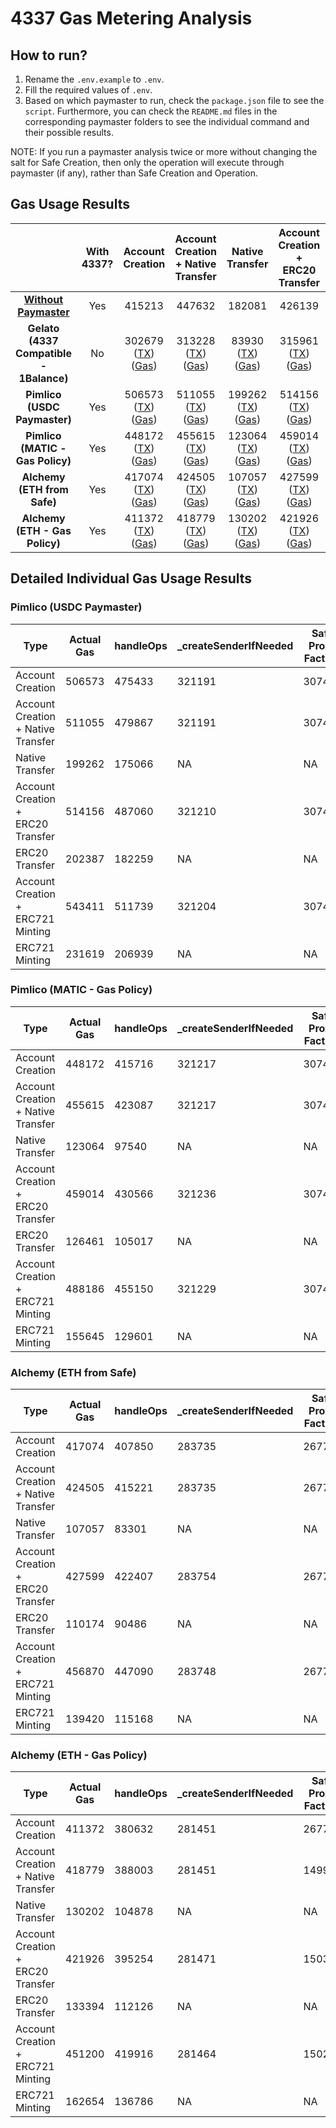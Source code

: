 # 4337 Gas Metering Analysis

## How to run?

1. Rename the `.env.example` to `.env`.
2. Fill the required values of `.env`.
3. Based on which paymaster to run, check the `package.json` file to see the `script`. Furthermore, you can check the `README.md` files in the corresponding paymaster folders to see the individual command and their possible results.

NOTE: If you run a paymaster analysis twice or more without changing the salt for Safe Creation, then only the operation will execute through paymaster (if any), rather than Safe Creation and Operation.

## Gas Usage Results

|                                                                  | **With 4337?** |                                                                                                                 **Account Creation**                                                                                                                  |                                                                                                        **Account Creation + Native Transfer**                                                                                                         |                                                                                                                 **Native Transfer**                                                                                                                  |                                                                                                         **Account Creation + ERC20 Transfer**                                                                                                         |                                                                                                                  **ERC20 Transfer**                                                                                                                  |                                                                                                         **Account Creation + ERC721 Minting**                                                                                                         |                                                                                                                  **ERC721 Minting**                                                                                                                   |
| :--------------------------------------------------------------: | :------------: | :---------------------------------------------------------------------------------------------------------------------------------------------------------------------------------------------------------------------------------------------------: | :---------------------------------------------------------------------------------------------------------------------------------------------------------------------------------------------------------------------------------------------------: | :--------------------------------------------------------------------------------------------------------------------------------------------------------------------------------------------------------------------------------------------------: | :---------------------------------------------------------------------------------------------------------------------------------------------------------------------------------------------------------------------------------------------------: | :--------------------------------------------------------------------------------------------------------------------------------------------------------------------------------------------------------------------------------------------------: | :---------------------------------------------------------------------------------------------------------------------------------------------------------------------------------------------------------------------------------------------------: | :---------------------------------------------------------------------------------------------------------------------------------------------------------------------------------------------------------------------------------------------------: |
| **[Without Paymaster](../../modules/4337/test/gas/Gas.spec.ts)** |      Yes       |                                                                                                                        415213                                                                                                                         |                                                                                                                        447632                                                                                                                         |                                                                                                                        182081                                                                                                                        |                                                                                                                        426139                                                                                                                         |                                                                                                                        160575                                                                                                                        |                                                                                                                        467926                                                                                                                         |                                                                                                                        202374                                                                                                                         |
|             **Gelato (4337 Compatible - 1Balance)**              |       No       | 302679 ([TX](https://sepolia.basescan.org/tx/0x1b2f743dff63dfc6e01e18623cb8d692d4a1cf206008358fac3eaf8fd5957c91)) ([Gas](https://dashboard.tenderly.co/tx/base-sepolia/0x1b2f743dff63dfc6e01e18623cb8d692d4a1cf206008358fac3eaf8fd5957c91/gas-usage)) | 313228 ([TX](https://sepolia.basescan.org/tx/0xddbd655b8a11cf043c535c2d6dbe14aa82925d444a0d4bb5378670993ad1862c)) ([Gas](https://dashboard.tenderly.co/tx/base-sepolia/0xddbd655b8a11cf043c535c2d6dbe14aa82925d444a0d4bb5378670993ad1862c/gas-usage)) | 83930 ([TX](https://sepolia.basescan.org/tx/0x162b8817fe9cbbccb905c4b51cc25cbf2625afa1e5341087a4e79b9bb6834fc6)) ([Gas](https://dashboard.tenderly.co/tx/base-sepolia/0x162b8817fe9cbbccb905c4b51cc25cbf2625afa1e5341087a4e79b9bb6834fc6/gas-usage)) | 315961 ([TX](https://sepolia.basescan.org/tx/0x1043acb58c89667d26360f23532d6eee4ab927b20ba37035fb3ffb8cc71c224b)) ([Gas](https://dashboard.tenderly.co/tx/base-sepolia/0x1043acb58c89667d26360f23532d6eee4ab927b20ba37035fb3ffb8cc71c224b/gas-usage)) | 86852 ([TX](https://sepolia.basescan.org/tx/0x6c6ccadea5e54aa47b36c603132b315f1cf15e75e96c0376a7c76ae48f69a006)) ([Gas](https://dashboard.tenderly.co/tx/base-sepolia/0x6c6ccadea5e54aa47b36c603132b315f1cf15e75e96c0376a7c76ae48f69a006/gas-usage)) | 345284 ([TX](https://sepolia.basescan.org/tx/0xd49b482ff37f07f12fc1688a2af33b4451d63409fe547f9cf2e660422866da3e)) ([Gas](https://dashboard.tenderly.co/tx/base-sepolia/0xd49b482ff37f07f12fc1688a2af33b4451d63409fe547f9cf2e660422866da3e/gas-usage)) | 116159 ([TX](https://sepolia.basescan.org/tx/0x5814be99c937b6e7386f3526fe9f11fc1bf7a21180daf66ee2e44cc1e4d0da3d)) ([Gas](https://dashboard.tenderly.co/tx/base-sepolia/0x5814be99c937b6e7386f3526fe9f11fc1bf7a21180daf66ee2e44cc1e4d0da3d/gas-usage)) |
|                   **Pimlico (USDC Paymaster)**                   |      Yes       |   506573 ([TX](https://mumbai.polygonscan.com/tx/0x3c6284e4df1686d699d2bc4cca04a25ecc76d68a73665ca53d466e6bd6bedf28)) ([Gas](https://dashboard.tenderly.co/tx/mumbai/0x3c6284e4df1686d699d2bc4cca04a25ecc76d68a73665ca53d466e6bd6bedf28/gas-usage))   |   511055 ([TX](https://mumbai.polygonscan.com/tx/0x8bc4e42b076d22e0fc3418eba40c65caab6e3a10c1fbb10cbeee4a7fbfa8b4b3)) ([Gas](https://dashboard.tenderly.co/tx/mumbai/0x8bc4e42b076d22e0fc3418eba40c65caab6e3a10c1fbb10cbeee4a7fbfa8b4b3/gas-usage))   |  199262 ([TX](https://mumbai.polygonscan.com/tx/0x46cdfc14649087609f69411fc41f5feb4dc23a6ea9255928b932841858e5f186)) ([Gas](https://dashboard.tenderly.co/tx/mumbai/0x46cdfc14649087609f69411fc41f5feb4dc23a6ea9255928b932841858e5f186/gas-usage))   |   514156 ([TX](https://mumbai.polygonscan.com/tx/0xa5cf461800341c2e9934608ff55aeda26d1a3e7da4f5bc9f3cce3fd185409623)) ([Gas](https://dashboard.tenderly.co/tx/mumbai/0xa5cf461800341c2e9934608ff55aeda26d1a3e7da4f5bc9f3cce3fd185409623/gas-usage))   |  202387 ([TX](https://mumbai.polygonscan.com/tx/0xdc21ae13dc92eb48851fa62f57c74f3a0085acf81343d9aaaa14fcc3c6911f91)) ([Gas](https://dashboard.tenderly.co/tx/mumbai/0xdc21ae13dc92eb48851fa62f57c74f3a0085acf81343d9aaaa14fcc3c6911f91/gas-usage))   |   543411 ([TX](https://mumbai.polygonscan.com/tx/0xcd6c137474be4f002822498e032ad9b78b0505bd4db495ee65fc602ec1a7f006)) ([Gas](https://dashboard.tenderly.co/tx/mumbai/0xcd6c137474be4f002822498e032ad9b78b0505bd4db495ee65fc602ec1a7f006/gas-usage))   |   231619 ([TX](https://mumbai.polygonscan.com/tx/0x31732175d3f3b35c9c2a38e841bcd485085edf79e7f3c532ec7997c4993c0192)) ([Gas](https://dashboard.tenderly.co/tx/mumbai/0x31732175d3f3b35c9c2a38e841bcd485085edf79e7f3c532ec7997c4993c0192/gas-usage))   |
|                 **Pimlico (MATIC - Gas Policy)**                 |      Yes       |   448172 ([TX](https://mumbai.polygonscan.com/tx/0xd51d026ecfa6dbafa8aac8a138badc6e3b397683117878e360bae9051a3b733a)) ([Gas](https://dashboard.tenderly.co/tx/mumbai/0xd51d026ecfa6dbafa8aac8a138badc6e3b397683117878e360bae9051a3b733a/gas-usage))   |   455615 ([TX](https://mumbai.polygonscan.com/tx/0xdd966b95b6625be33ae37f6c5bb1ad33798afbbd899089acad1180005d0637c4)) ([Gas](https://dashboard.tenderly.co/tx/mumbai/0xdd966b95b6625be33ae37f6c5bb1ad33798afbbd899089acad1180005d0637c4/gas-usage))   |  123064 ([TX](https://mumbai.polygonscan.com/tx/0xca2e41e24c6206011fe0d932f27a2786c7d9486c93f63d96c131c5007e2b275e)) ([Gas](https://dashboard.tenderly.co/tx/mumbai/0xca2e41e24c6206011fe0d932f27a2786c7d9486c93f63d96c131c5007e2b275e/gas-usage))   |   459014 ([TX](https://mumbai.polygonscan.com/tx/0xbd4c79d876ae928bbc721501029b01dbc5fc94d91d6299f548f19289f7c1c271)) ([Gas](https://dashboard.tenderly.co/tx/mumbai/0xbd4c79d876ae928bbc721501029b01dbc5fc94d91d6299f548f19289f7c1c271/gas-usage))   |  126461 ([TX](https://mumbai.polygonscan.com/tx/0xd2b130bc2f26cfe43041f7102601425674e2cd22a6b74672b907b28e70686496)) ([Gas](https://dashboard.tenderly.co/tx/mumbai/0xd2b130bc2f26cfe43041f7102601425674e2cd22a6b74672b907b28e70686496/gas-usage))   |   488186 ([TX](https://mumbai.polygonscan.com/tx/0x454a3a5a39432f7b01a70fcddfef948d20c70d2d719aea30d402d693447fa535)) ([Gas](https://dashboard.tenderly.co/tx/mumbai/0x454a3a5a39432f7b01a70fcddfef948d20c70d2d719aea30d402d693447fa535/gas-usage))   |   155645 ([TX](https://mumbai.polygonscan.com/tx/0xa148a4938de9883b2fbcd512e3c7161e78ca695843b6e535fdb5054b88872652)) ([Gas](https://dashboard.tenderly.co/tx/mumbai/0xa148a4938de9883b2fbcd512e3c7161e78ca695843b6e535fdb5054b88872652/gas-usage))   |
|                   **Alchemy (ETH from Safe)**                    |      Yes       |   417074 ([TX](https://sepolia.etherscan.io/tx/0x03c507f5dc14c6b6af04c5ad722f0650d86925837d9889e4972cb087e34d7b88)) ([Gas](https://dashboard.tenderly.co/tx/sepolia/0x03c507f5dc14c6b6af04c5ad722f0650d86925837d9889e4972cb087e34d7b88/gas-usage))    |   424505 ([TX](https://sepolia.etherscan.io/tx/0x0263331d8d4568c08d4a700385c08062ee0342fe6f65b2c7eb1a194ddec23ec2)) ([Gas](https://dashboard.tenderly.co/tx/sepolia/0x0263331d8d4568c08d4a700385c08062ee0342fe6f65b2c7eb1a194ddec23ec2/gas-usage))    |   107057 ([TX](https://sepolia.etherscan.io/tx/0xf4e38d9f3535dcb9519ca3527734a5ea611a0d1bafb632051736537853eb502b)) ([Gas](https://dashboard.tenderly.co/tx/sepolia/0xf4e38d9f3535dcb9519ca3527734a5ea611a0d1bafb632051736537853eb502b/gas-usage))   |   427599 ([TX](https://sepolia.etherscan.io/tx/0x794b02531f14b6c432c0dcf08d1cb76a8693dd75b35c5dde0d4547754d208143)) ([Gas](https://dashboard.tenderly.co/tx/sepolia/0x794b02531f14b6c432c0dcf08d1cb76a8693dd75b35c5dde0d4547754d208143/gas-usage))    |   110174 ([TX](https://sepolia.etherscan.io/tx/0xb56985ee07b1e7931aedc387698620d890c99992c4c688b8b3a150f355089e5d)) ([Gas](https://dashboard.tenderly.co/tx/sepolia/0xb56985ee07b1e7931aedc387698620d890c99992c4c688b8b3a150f355089e5d/gas-usage))   |   456870 ([TX](https://sepolia.etherscan.io/tx/0x2d2a0c8215821f0aa9cf8f88175aa8256cdca1a2928f2aa667916e5127f5dcb6)) ([Gas](https://dashboard.tenderly.co/tx/sepolia/0x2d2a0c8215821f0aa9cf8f88175aa8256cdca1a2928f2aa667916e5127f5dcb6/gas-usage))    |   139420 ([TX](https://sepolia.etherscan.io/tx/0x178d2c16a261dcb49e810bf39ce35cf96cbab8c7d3235709c7164ba6193c716e)) ([Gas](https://dashboard.tenderly.co/tx/sepolia/0x178d2c16a261dcb49e810bf39ce35cf96cbab8c7d3235709c7164ba6193c716e/gas-usage))    |
|                  **Alchemy (ETH - Gas Policy)**                  |      Yes       |   411372 ([TX](https://sepolia.etherscan.io/tx/0xcbb2c3c49b9d72d9ecf692308d69a8ad797ab5b1c6603f4fad989f966d692af1)) ([Gas](https://dashboard.tenderly.co/tx/sepolia/0xcbb2c3c49b9d72d9ecf692308d69a8ad797ab5b1c6603f4fad989f966d692af1/gas-usage))    |   418779 ([TX](https://sepolia.etherscan.io/tx/0x49fbedf833cfecf9db7de56c61d4227292723115520600dbc3711da5e6a85672)) ([Gas](https://dashboard.tenderly.co/tx/sepolia/0x49fbedf833cfecf9db7de56c61d4227292723115520600dbc3711da5e6a85672/gas-usage))    |   130202 ([TX](https://sepolia.etherscan.io/tx/0x35f1e5b04d988e4614a17609190b3e21b0a9892f78da9f400248cfb3b5afde9a)) ([Gas](https://dashboard.tenderly.co/tx/sepolia/0x35f1e5b04d988e4614a17609190b3e21b0a9892f78da9f400248cfb3b5afde9a/gas-usage))   |   421926 ([TX](https://sepolia.etherscan.io/tx/0x7dda913ae986d49c4322f414102ae374441a40adb4b33727e568ba140904d52a)) ([Gas](https://dashboard.tenderly.co/tx/sepolia/0x7dda913ae986d49c4322f414102ae374441a40adb4b33727e568ba140904d52a/gas-usage))    |   133394 ([TX](https://sepolia.etherscan.io/tx/0xe34902ebd5377cac04c47d142f6ca2de558df63a7e0c6541f704df651b7cfcb1)) ([Gas](https://dashboard.tenderly.co/tx/sepolia/0xe34902ebd5377cac04c47d142f6ca2de558df63a7e0c6541f704df651b7cfcb1/gas-usage))   |   451200 ([TX](https://sepolia.etherscan.io/tx/0xb1253508bc4ca5ce41222b15b0e7bf03b2273bcb09d93e1d6d6a5ea39b43ee84)) ([Gas](https://dashboard.tenderly.co/tx/sepolia/0xb1253508bc4ca5ce41222b15b0e7bf03b2273bcb09d93e1d6d6a5ea39b43ee84/gas-usage))    |   162654 ([TX](https://sepolia.etherscan.io/tx/0xd13fb70626a26aaa02e0389cd9347c1c0d8d8ed9ee794a61c5d3eea4b36e239a)) ([Gas](https://dashboard.tenderly.co/tx/sepolia/0xd13fb70626a26aaa02e0389cd9347c1c0d8d8ed9ee794a61c5d3eea4b36e239a/gas-usage))    |

## Detailed Individual Gas Usage Results

### Pimlico (USDC Paymaster)

| Type                               | Actual Gas | handleOps | \_createSenderIfNeeded | Safe Proxy Factory | ValidateUserOp (Safe) | \_executeUserOp | executeUserOp (Safe) | execTransactionFromModule |
| ---------------------------------- | ---------- | --------- | ---------------------- | ------------------ | --------------------- | --------------- | -------------------- | ------------------------- |
| Account Creation                   | 506573     | 475433    | 321191                 | 307459             | 15039                 | 65040           | 7015                 | 4411                      |
| Account Creation + Native Transfer | 511055     | 479867    | 321191                 | 307459             | 15039                 | 69474           | 14386                | 11782                     |
| Native Transfer                    | 199262     | 175066    | NA                     | NA                 | 20527                 | 71487           | 16386                | 13782                     |
| Account Creation + ERC20 Transfer  | 514156     | 487060    | 321210                 | 307459             | 15085                 | 76548           | 21415                | 18550                     |
| ERC20 Transfer                     | 202387     | 182259    | NA                     | NA                 | 20573                 | 78561           | 23415                | 20550                     |
| Account Creation + ERC721 Minting  | 543411     | 511739    | 321204                 | 307459             | 15069                 | 101268          | 46150                | 43373                     |
| ERC721 Minting                     | 231619     | 206939    | NA                     | NA                 | 20558                 | 103281          | 48150                | 45373                     |

### Pimlico (MATIC - Gas Policy)

| Type                               | Actual Gas | handleOps | \_createSenderIfNeeded | Safe Proxy Factory | ValidateUserOp (Safe) | \_executeUserOp | executeUserOp (Safe) | execTransactionFromModule |
| ---------------------------------- | ---------- | --------- | ---------------------- | ------------------ | --------------------- | --------------- | -------------------- | ------------------------- |
| Account Creation                   | 448172     | 415716    | 321217                 | 307459             | 15100                 | 14932           | 7015                 | 4411                      |
| Account Creation + Native Transfer | 455615     | 423087    | 321217                 | 307459             | 15100                 | 22303           | 14386                | 11782                     |
| Native Transfer                    | 123064     | 97540     | NA                     | NA                 | 20588                 | 24306           | 16386                | 13782                     |
| Account Creation + ERC20 Transfer  | 459014     | 430566    | 321236                 | 307459             | 15146                 | 29378           | 21415                | 18550                     |
| ERC20 Transfer                     | 126461     | 105017    | NA                     | NA                 | 20633                 | 31382           | 23415                | 20550                     |
| Account Creation + ERC721 Minting  | 488186     | 455150    | 321229                 | 307459             | 15130                 | 54097           | 46150                | 43373                     |
| ERC721 Minting                     | 155645     | 129601    | NA                     | NA                 | 20618                 | 56100           | 48150                | 45373                     |

### Alchemy (ETH from Safe)

| Type                               | Actual Gas | handleOps | \_createSenderIfNeeded | Safe Proxy Factory | ValidateUserOp (Safe) | \_executeUserOp | executeUserOp (Safe) | execTransactionFromModule |
| ---------------------------------- | ---------- | --------- | ---------------------- | ------------------ | --------------------- | --------------- | -------------------- | ------------------------- |
| Account Creation                   | 417074     | 407850    | 283735                 | 267761             | 47159                 | 34826           | 7015                 | 4411                      |
| Account Creation + Native Transfer | 424505     | 415221    | 283735                 | 267761             | 47159                 | 42197           | 14386                | 13795                     |
| Native Transfer                    | 107057     | 83301     | NA                     | NA                 | 20512                 | 24297           | 16386                | 15795                     |
| Account Creation + ERC20 Transfer  | 427599     | 422407    | 283754                 | 267761             | 47205                 | 49272           | 21415                | 20806                     |
| ERC20 Transfer                     | 110174     | 90486     | NA                     | NA                 | 20558                 | 31372           | 23415                | 20550                     |
| Account Creation + ERC721 Minting  | 456870     | 447090    | 283748                 | 267761             | 47190                 | 73991           | 46150                | 43373                     |
| ERC721 Minting                     | 139420     | 115168    | NA                     | NA                 | 20542                 | 56091           | 48150                | 45373                     |

### Alchemy (ETH - Gas Policy)

| Type                               | Actual Gas | handleOps | \_createSenderIfNeeded | Safe Proxy Factory | ValidateUserOp (Safe) | \_executeUserOp | executeUserOp (Safe) | execTransactionFromModule |
| ---------------------------------- | ---------- | --------- | ---------------------- | ------------------ | --------------------- | --------------- | -------------------- | ------------------------- |
| Account Creation                   | 411372     | 380632    | 281451                 | 267761             | 14992                 | 14932           | 7015                 | 4411                      |
| Account Creation + Native Transfer | 418779     | 388003    | 281451                 | 14992              | 22303                 | 14386           | 11782                |                           |
| Native Transfer                    | 130202     | 104878    | NA                     | NA                 | 15320                 | 24310           | 16386                | 15795                     |
| Account Creation + ERC20 Transfer  | 421926     | 395254    | 281471                 | 15038              | 29378                 | 21415           | 20806                | 18550                     |
| ERC20 Transfer                     | 133394     | 112126    | NA                     | NA                 | 20618                 | 31385           | 23415                | 20550                     |
| Account Creation + ERC721 Minting  | 451200     | 419916    | 281464                 | 15023              | 54097                 | 46150           |                      | 43373                     |
| ERC721 Minting                     | 162654     | 136786    | NA                     | NA                 | 20603                 | 56103           | 48150                | 45373                     |
